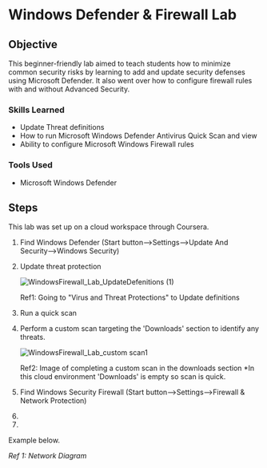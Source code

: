 # Windows Defender & Firewall Lab

## Objective

This beginner-friendly lab aimed to teach students how to minimize common security risks by learning to add and update security defenses using Microsoft Defender. It also went over how to configure firewall rules with and without Advanced Security.

### Skills Learned

- Update Threat definitions
- How to run Microsoft Windows Defender Antivirus Quick Scan and view 
- Ability to configure Microsoft Windows Firewall rules

### Tools Used

- Microsoft Windows Defender

## Steps
This lab was set up on a cloud workspace through Coursera. 
1. Find Windows Defender (Start button-->Settings-->Update And Security-->Windows Security)
2. Update threat protection
   
   ![WindowsFirewall_Lab_UpdateDefenitions (1)](https://github.com/OGkevq/Windows-Defender-Firewall-Lab/assets/159976397/1e7f2db5-b7c5-42e8-b6a4-41d82da64b70)

   Ref1: Going to "Virus and Threat Protections" to Update definitions
4. Run a quick scan  
5. Perform a custom scan targeting the 'Downloads' section to identify any threats.
 
   ![WindowsFirewall_Lab_custom scan1](https://github.com/OGkevq/Windows-Defender-Firewall-Lab/assets/159976397/f8ba8a90-b0fe-448c-ac42-9879c1e1af45)

   Ref2: Image of completing a custom scan in the downloads section *In this cloud environment 'Downloads' is empty so scan is quick.

6. Find Windows Security Firewall (Start button-->Settings-->Firewall & Network Protection)  
7. 
8. 



Example below.

*Ref 1: Network Diagram*
